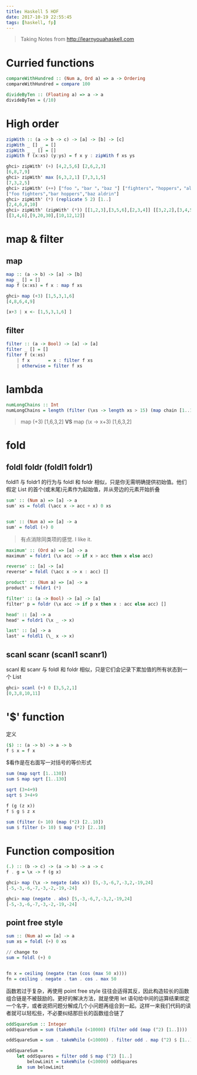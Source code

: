 ```yaml
---
title: Haskell 5 HOF
date: 2017-10-19 22:55:45
tags: [haskell, fp]
---
```


> Taking Notes from http://learnyouahaskell.com

# Curried functions

```haskell
compareWithHundred :: (Num a, Ord a) => a -> Ordering
compareWithHundred = compare 100

divideByTen :: (Floating a) => a -> a
divideByTen = (/10)
```
<!--more-->

# High order
```haskell
zipWith :: (a -> b -> c) -> [a] -> [b] -> [c]
zipWith _ [] _ = []
zipWith _ _ [] = []
zipWith f (x:xs) (y:ys) = f x y : zipWith f xs ys

ghci> zipWith' (+) [4,2,5,6] [2,6,2,3]  
[6,8,7,9]  
ghci> zipWith' max [6,3,2,1] [7,3,1,5]  
[7,3,2,5]  
ghci> zipWith' (++) ["foo "，"bar "，"baz "] ["fighters"，"hoppers"，"aldrin"]  
["foo fighters","bar hoppers","baz aldrin"]  
ghci> zipWith' (*) (replicate 5 2) [1..]  
[2,4,6,8,10]  
ghci> zipWith' (zipWith' (*)) [[1,2,3],[3,5,6],[2,3,4]] [[3,2,2],[3,4,5],[5,4,3]]  
[[3,4,6],[9,20,30],[10,12,12]]
```

# map & filter

## map
```haskell
map :: (a -> b) -> [a] -> [b]
map _ [] = []
map f (x:xs) = f x : map f xs

ghci> map (+3) [1,5,3,1,6]  
[4,8,6,4,9]  

[x+3 | x <- [1,5,3,1,6] ]
```
## filter
```haskell
filter :: (a -> Bool) -> [a] -> [a]
filter _ [] = []
filter f (x:xs)
    | f x       = x : filter f xs
    | otherwise = filter f xs
```

# lambda
```haskell
numLongChains :: Int
numLongChains = length (filter (\xs -> length xs > 15) (map chain [1..100]))
```

> map (+3) [1,6,3,2]   **VS**   map (\x -> x+3) [1,6,3,2]

# fold
## foldl foldr (foldl1 foldr1)
foldl1 与 foldr1 的行为与 foldl 和 foldr 相似，只是你无需明确提供初始值。他们假定 List 的首个(或末尾)元素作为起始值，并从旁边的元素开始折叠
```haskell
sum' :: (Num a) => [a] -> a
sum' xs = foldl (\acc x -> acc + x) 0 xs


sum' :: (Num a) => [a] -> a
sum' = foldl (+) 0
```

> 有点消除同类项的感觉. I like it.

```haskell
maximum' :: (Ord a) => [a] -> a  
maximum' = foldr1 (\x acc -> if x > acc then x else acc)  

reverse' :: [a] -> [a]  
reverse' = foldl (\acc x -> x : acc) []  

product' :: (Num a) => [a] -> a  
product' = foldr1 (*)  

filter' :: (a -> Bool) -> [a] -> [a]  
filter' p = foldr (\x acc -> if p x then x : acc else acc) []  

head' :: [a] -> a  
head' = foldr1 (\x _ -> x)  

last' :: [a] -> a  
last' = foldl1 (\_ x -> x)
```

## scanl scanr (scanl1 scanr1)
scanl 和 scanr 与 foldl 和 foldr 相似，只是它们会记录下累加值的所有状态到一个 List

```haskell
ghci> scanl (+) 0 [3,5,2,1]  
[0,3,8,10,11]  
```

# '$' function
定义
```haskell
($) :: (a -> b) -> a -> b  
f $ x = f x
```
$看作是在右面写一对括号的等价形式


```haskell
sum (map sqrt [1..130])
sum $ map sqrt [1..130]

sqrt (3+4+9)
sqrt $ 3+4+9

f (g (z x))
f $ g $ z x

sum (filter (> 10) (map (*2) [2..10])
sum $ filter (> 10) $ map (*2) [2..10]
```

# Function composition

```haskell
(.) :: (b -> c) -> (a -> b) -> a -> c  
f . g = \x -> f (g x)
```

```haskell
ghci> map (\x -> negate (abs x)) [5,-3,-6,7,-3,2,-19,24]  
[-5,-3,-6,-7,-3,-2,-19,-24]

ghci> map (negate . abs) [5,-3,-6,7,-3,2,-19,24]  
[-5,-3,-6,-7,-3,-2,-19,-24]
```

## point free style
```haskell
sum :: (Num a) => [a] -> a
sum xs = foldl (+) 0 xs

// change to
sum = foldl (+) 0


fn x = ceiling (negate (tan (cos (max 50 x))))
fn = ceiling . negate . tan . cos . max 50
```
函数若过于复杂，再使用 point free style 往往会适得其反，因此构造较长的函数组合链是不被鼓励的。更好的解决方法，就是使用 let 语句给中间的运算结果绑定一个名字，或者说把问题分解成几个小问题再组合到一起。这样一来我们代码的读者就可以轻松些，不必要纠结那巨长的函数组合链了

```haskell
oddSquareSum :: Integer  
oddSquareSum = sum (takeWhile (<10000) (filter odd (map (^2) [1..])))

oddSquareSum = sum . takeWhile (<10000) . filter odd . map (^2) $ [1..]

oddSquareSum =   
    let oddSquares = filter odd $ map (^2) [1..]  
        belowLimit = takeWhile (<10000) oddSquares  
    in  sum belowLimit
```